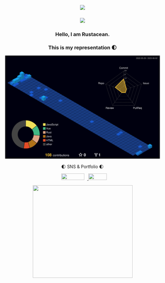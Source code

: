 <p align=center><img src="https://3.bp.blogspot.com/-UBItpkh-WsY/X8iWLccM6oI/AAAAAAAAFuI/wRl4i0pXHrYzrttu_YmW2yVn0Btg21OSACNcBGAsYHQ/w919/the-mandalorian-din-djarin-baby-yoda-grogu-uhdpaper.com-4K-8.1994-wp.thumbnail.jpg"></p>

### 
<h3 align=center><img src="https://img.shields.io/badge/Rust-000000?style=for-the-badge&logo=Rust&logoColor=white"></h3>
<h3 align=center> Hello, I am Rustacean.</h3>
<h3 align=center>This is my representation 🌓 </h3>
</h3>
<p style="line-height:30%"></p> 

<div align=center>
	
![](./profile-3d-contrib/profile-night-view.svg)

</div>
<p style="line-height:10%"></p> 
<div align=center>
<p style="line-height:10%"></p> 
<div align=center>
    <p>🌓 SNS & Portfolio 🌓</p>
</div>
<div align=center>
	<a href="https://theworldaswillandidea.tistory.com"  align=center>
	<img src="http://img.shields.io/badge/-Tistory-dcb386?style=flat&logo=ReverbNation&logoColor=black&link=https://silly.monster/"
	 style="height : auto; margin-left : 10px; margin-right : 10px; width:75px; height :21px;"/>
</a>
	    <a href="mailto:bibibik1697@gmail.com">
<img src="https://camo.githubusercontent.com/4fcb210410d0202f918b7b1575eb06bb99f098ac1a2b91bb66201bbdfa7ba578/68747470733a2f2f696d672e736869656c64732e696f2f62616467652f476d61696c2d6431343833363f7374796c653d666c6174266c6f676f3d476d61696c266c6f676f436f6c6f723d7768697465266c696e6b3d6d61696c746f3a696e613933373740676d61696c2e636f6d" data-canonical-src="https://img.shields.io/badge/Gmail-d14836?style=flat&amp;logo=Gmail&amp;logoColor=white&amp;link=mailto:bibibik1697@gmail.com" style="width: 60px; height : 21px;">
    </a>
	
</div>
<p style="line-height:10%"></p> 
<div align=center>
  <img src="https://i.pinimg.com/564x/28/31/50/28315026028037d9ec0ffff5bbafa205.jpg" style="width: 325px;height:300px">
</div>

<!--
**TheMan1697/TheMan1697** is a ✨ _special_ ✨ repository because its `README.md` (this file) appears on your GitHub profile.

Here are some ideas to get you started:

- 🔭 I’m currently working on ...
- 🌱 I’m currently learning ...
- 👯 I’m looking to collaborate on ...
- 🤔 I’m looking for help with ...
- 💬 Ask me about ...
- 📫 How to reach me: ...
- 😄 Pronouns: ...
- ⚡ Fun fact: ...
-->


